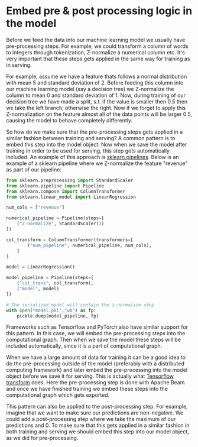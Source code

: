 # Embed pre & post processing logic in the model

Before we feed the data into our machine learning model we usually have pre-processing steps. For example, we could transform a column of words to integers through tokenization, Z-normalize a numerical column etc. It's very important that these steps gets applied in the same way for training as in serving.

For example, assume we have a feature thats follows a normal distribution with mean 5 and standard deviation of 2. Before feeding this column into our machine learning model (say a decision tree) we Z-normalize the column to mean 0 and standard deviation of 1. Now, during training of our decision tree we have made a split, s.t. if the value is smaller then 0.5 then we take the left branch, otherwise the right. Now if we forget to apply this Z-normalization on the feature almost all of the data points will be larger 0.5, causing the model to behave completely differently.

So how do we make sure that the pre-processing steps gets applied in a similar fashion between training and serving? A common pattern is to embed this step into the model object. Now when we save the model after training in order to be used for serving, this step gets automatically included. An example of this approach is [sklearn pipelines](https://scikit-learn.org/stable/modules/generated/sklearn.pipeline.Pipeline.html). Below is an example of a sklearn pipeline where we Z-normalize the feature "revenue" as part of our pipeline:

```python 
from sklearn.preprocessing import StandardScaler
from sklearn.pipeline import Pipeline
from sklearn.compose import ColumnTransformer
from sklearn.linear_model import LinearRegression

num_cols = ["revenue"]

numerical_pipeline = Pipeline(steps=[
    ("Z-normalize", StandardScaler())
])

col_transform = ColumnTransformer(transformers=[
        ("num_pipeline", numerical_pipeline, num_cols),
    ]
)

model = LinearRegression()

model_pipeline = Pipeline(steps=[
    ("col_trans", col_transform),
    ("model", model)
])

# The serialized model will contain the z-normalize step
with open("model.pkl","wb") as fp:
    pickle.dump(model_pipeline, fp)
```

Frameworks such as Tensorflow and PyTorch also have similar support for this pattern. In this case, we will embed the pre-processing steps into the computational graph. Then when we save the model these steps will be included automatically, since it is a part of computational graph.

When we have a large amount of data for training it can be a good idea to do the pre-processing outside of the model (preferably with a distributed computing framework) and later embed the pre-processing into the model object before we save it for serving. This is actually what [Tensorflow transform](https://www.tensorflow.org/tfx/transform/get_started) does. Here the pre-processing step is done with Apache Beam and once we have finished training we embed these steps into the computational graph which gets exported.

This pattern can also be applied to the post-processing step. For example, imagine that we want to make sure our predictions are non-negative. We could add a post-processing step where we take the maximum of our predictions and 0. To make sure that this gets applied in a similar fashion in both training and serving we should embed this step into our model object, as we did for pre-processing.
